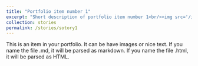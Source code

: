 ```yaml
---
title: "Portfolio item number 1"
excerpt: "Short description of portfolio item number 1<br/><img src='/images/500x300.png'>"
collection: stories
permalink: /stories/sotory1
---
```


This is an item in your portfolio. It can be have images or nice text. If you name the file .md, it will be parsed as markdown. If you name the file .html, it will be parsed as HTML. 
